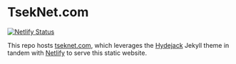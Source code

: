 ﻿# TsekNet.com

[![Netlify
Status](https://api.netlify.com/api/v1/badges/f70e6da5-8815-414a-9fe7-44b7a76a1bfe/deploy-status)](https://app.netlify.com/sites/tseknet/deploys)

This repo hosts [tseknet.com](https://tseknet.com), which leverages the
[Hydejack](https://hydejack.com) Jekyll theme in tandem with
[Netlify](https://Netlify.com) to serve this static website.